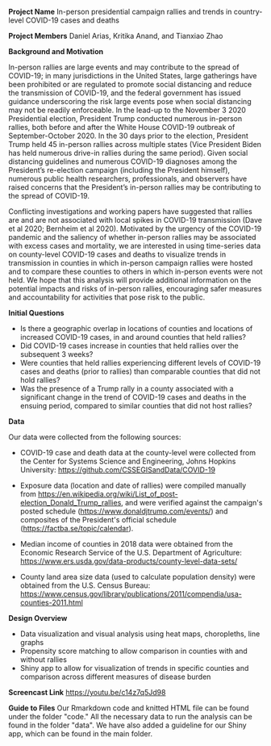 **Project Name**
In-person presidential campaign rallies and trends in country-level COVID-19 cases and deaths

**Project Members**
Daniel Arias, Kritika Anand, and Tianxiao Zhao

**Background and Motivation**

In-person rallies are large events and may contribute to the spread of COVID-19; in many jurisdictions in the United States, large gatherings have been prohibited or are regulated to promote social distancing and reduce the transmission of COVID-19, and the federal government has issued guidance underscoring the risk large events pose when social distancing may not be readily enforceable. In the lead-up to the November 3 2020 Presidential election, President Trump conducted numerous in-person rallies, both before and after the White House COVID-19 outbreak of September-October 2020. In the 30 days prior to the election, President Trump held 45 in-person rallies across multiple states (Vice President Biden has held numerous drive-in rallies during the same period). Given social distancing guidelines and numerous COVID-19 diagnoses among the President’s re-election campaign (including the President himself), numerous public health researchers, professionals, and observers have raised concerns that the President’s in-person rallies may be contributing to the spread of COVID-19.

Conflicting investigations and working papers have suggested that rallies are and are not associated with local spikes in COVID-19 transmission (Dave et al 2020; Bernheim et al 2020). Motivated by the urgency of the COVID-19 pandemic and the saliency of whether in-person rallies may be associated with excess cases and mortality, we are interested in using time-series data on county-level COVID-19 cases and deaths to visualize trends in transmission in counties in which in-person campaign rallies were hosted and to compare these counties to others in which in-person events were not held. We hope that this analysis will provide additional information on the potential impacts and risks of in-person rallies, encouraging safer measures and accountability for activities that pose risk to the public.

**Initial Questions**

* Is there a geographic overlap in locations of counties and locations of increased COVID-19 cases, in and around counties that held rallies? 
* Did COVID-19 cases increase in counties that held rallies over the subsequent 3 weeks?
* Were counties that held rallies experiencing different levels of COVID-19 cases and deaths (prior to rallies) than comparable counties that did not hold rallies?
* Was the presence of a Trump rally in a county associated with a significant change in the trend of COVID-19 cases and deaths in the ensuing period, compared to similar counties that did not host rallies?

**Data**

Our data were collected from the following sources:

* COVID-19 case and death data at the county-level were collected from the Center for Systems Science and Engineering, Johns Hopkins University: https://github.com/CSSEGISandData/COVID-19

* Exposure data (location and date of rallies) were compiled manually from https://en.wikipedia.org/wiki/List_of_post-election_Donald_Trump_rallies, and were verified against the campaign's posted schedule (https://www.donaldjtrump.com/events/) and composites of the President's official schedule (https://factba.se/topic/calendar). 

* Median income of counties in 2018 data were obtained from the Economic Research Service of the U.S. Department of Agriculture: https://www.ers.usda.gov/data-products/county-level-data-sets/ 

* County land area size data (used to calculate population density) were obtained from the U.S. Census Bureau: https://www.census.gov/library/publications/2011/compendia/usa-counties-2011.html
 
**Design Overview**

* Data visualization and visual analysis using heat maps, choropleths, line graphs
* Propensity score matching to allow comparison in counties with and without rallies 
* Shiny app to allow for visualization of trends in specific counties and comparison across different measures of disease burden

**Screencast Link**
https://youtu.be/c14z7q5Jd98

**Guide to Files**
Our Rmarkdown code and knitted HTML file can be found under the folder "code." All the necessary data to run the analysis can be found in the folder "data". We have also added a guideline for our Shiny app, which can be found in the main folder.
 
